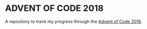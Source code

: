 # ADVENT OF CODE 2018

A repository to track my progress through the [Advent of Code 2018](https://adventofcode.com/2018).